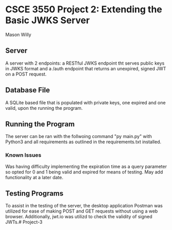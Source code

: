# CSCE 3550  Project 2: Extending the Basic JWKS Server
Mason Willy

## Server
A server with 2 endpoints: a RESTful JWKS endpoint tht serves public keys in JWKS format and a /auth endpoint that returns an unexpired, signed JWT on a POST request.

## Database File
A SQLite based file that is populated with private keys, one expired and one valid, upon the running the program. 

## Running the Program
The server can be ran with the follwoing command "py main.py" with Python3 and all requirements as outlined in the requirements.txt installed.

### Known Issues
Was having difficulty implementing the expiration time as a query parameter so opted for 0 and 1 being valid and expired for means of testing. May add functionality at a later date.

## Testing Programs
To assist in the testing of the server, the desktop application Postman was utilized for ease of making POST and GET requests without using a web browser. Additionally, jwt.io was utilizd to check the validity of signed JWTs.#   P r o j e c t - 3  
 